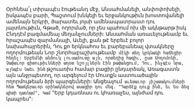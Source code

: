 
Օրհնեա՜լ տիրապէս էութեանդ մէջ,
Անսահմանելի, անփոփոխելի, իսկապէս բարի,
Պաշտում խնկելի եւ երջանկութիւն խոստովանելի
ամենայն երկրի,
Յարատեւ յոյսի ամենապատրաստ դու
յայտնութիւն,
Գթած, ողորմած, որ չես պահում ոխ մի ակնթարթ
իսկ
Ընդդէմ բազմամեայ մեղանչումների:
Անսահման առաւելութեամբ եւ հրաշապէս
զարմանալի,
Աւելի, քան թէ երբեւէ բոլոր նախահայրերին,
Դու քո երկնահոս եւ բարեբանեալ վտակները
ողորմութեան
Նոր շնորհաբաշխութեամբ` մէկի տեղ կրկնակի
հաճեցիր հեղել:
Երբեմնի անձուկ լուսամուտը այն, որտեղից
հազիւ, ըստ Սողոմոնի,
Չափաւոր գիտութիւնների աղօտ նշոյլներն էին
թափանցում,
Դու, ինչպէս նրա, այնպէս նաեւ ինձ` թշուառիս
համար բացիր ընդարձակ,
Առագաստն այն անջրպետող, որ արգելում էր
Մուտքն աստուածային ողորմութեան ձրի
պարգեւների:
Անցեալում` աւետաւոր յիշատակումների հետ
Պատկերաւոր օրինակներով ասացիր դու մեզ.
"Դարձէք դուք ինձ, եւ ես ձեզ պիտի դառնամ",
Կամ` "Երբ կդառնաս ու կհառաչես, այնժամ դու
կապրես":

